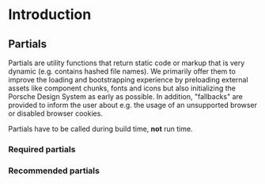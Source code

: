 # Introduction

## Partials

Partials are utility functions that return static code or markup that is very dynamic (e.g. contains hashed file names).
We primarily offer them to improve the loading and bootstrapping experience by preloading external assets like component
chunks, fonts and icons but also initializing the Porsche Design System as early as possible. In addition, "fallbacks"
are provided to inform the user about e.g. the usage of an unsupported browser or disabled browser cookies.

Partials have to be called during build time, **not** run time.

### Required partials

<ul v-html="requiredPartialNames"></ul>

### Recommended partials

<ul v-html="recommendedPartialNames"></ul>

<script lang="ts">
import Vue from 'vue';
import Component from 'vue-class-component';
import { paramCase } from 'change-case';
import * as partials from '@porsche-design-system/components-js/partials';

const partialNames = Object.keys(partials).filter(name => name !== 'generatePartialHash' && name !== 'getHashMap').sort();
const getPartialLink = (partial: string): string => `<li><a href="partials/${paramCase(partial.replace('get', ''))}">${partial}()</a></li>`;

@Component
export default class Code extends Vue {
  requiredPartials = ['getInitialStyles'];

  public requiredPartialNames = partialNames.filter(partial => this.requiredPartials.includes(partial)).map(getPartialLink).join('');
  public recommendedPartialNames = partialNames.filter(partial => !this.requiredPartials.includes(partial)).map(getPartialLink).join('');
}
</script>

